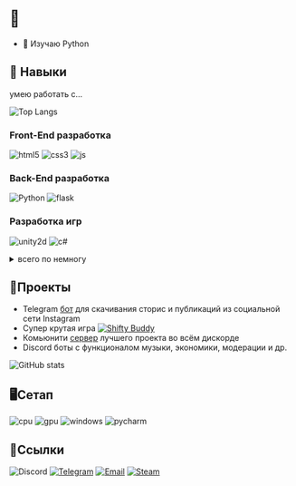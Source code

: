 # 🤨

- 🐍 Изучаю Python

## 🚀 Навыки
умею работать с...

![Top Langs](https://github-readme-stats.vercel.app/api/top-langs/?username=MLGRussianXP)

### Front-End разработка
![html5](https://camo.githubusercontent.com/d63d473e728e20a286d22bb2226a7bf45a2b9ac6c72c59c0e61e9730bfe4168c/68747470733a2f2f696d672e736869656c64732e696f2f62616467652f48544d4c352d4533344632363f7374796c653d666f722d7468652d6261646765266c6f676f3d68746d6c35266c6f676f436f6c6f723d7768697465)
![css3](https://camo.githubusercontent.com/3a0f693cfa032ea4404e8e02d485599bd0d192282b921026e89d271aaa3d7565/68747470733a2f2f696d672e736869656c64732e696f2f62616467652f435353332d3135373242363f7374796c653d666f722d7468652d6261646765266c6f676f3d63737333266c6f676f436f6c6f723d7768697465)
![js](https://camo.githubusercontent.com/93c855ae825c1757f3426f05a05f4949d3b786c5b22d0edb53143a9e8f8499f6/68747470733a2f2f696d672e736869656c64732e696f2f62616467652f4a6176615363726970742d3332333333303f7374796c653d666f722d7468652d6261646765266c6f676f3d6a617661736372697074266c6f676f436f6c6f723d463744463145)


### Back-End разработка
![Python](https://img.shields.io/badge/Python-3776AB?style=for-the-badge&logo=python&logoColor=white)
![flask](https://camo.githubusercontent.com/cc20a2d2e445059d9955cd97722512a8bbed8f311b8ba7916156e2fc7e9304bf/68747470733a2f2f696d672e736869656c64732e696f2f62616467652f2d466c61736b2d2532336565656565653f6c6f676f3d666c61736b267374796c653d666f722d7468652d6261646765266c6f676f436f6c6f723d626c61636b)


### Разработка игр
![unity2d](https://camo.githubusercontent.com/248ba369fa131fcd905062de5b24f6ec86ed5e348fb36b1ec9cdd73bb3b76c32/68747470733a2f2f696d672e736869656c64732e696f2f62616467652f556e6974792d3030303030303f7374796c653d666f722d7468652d6261646765266c6f676f3d756e69747926636f6c6f723d626c61636b)
![c#](https://img.shields.io/badge/C%23-239120?style=for-the-badge&logo=c-sharp&logoColor=white)


<details>
  <summary>всего по немногу</summary>

  ```
  а ещё умею:
  
  - писать Discord ботов, в частности хорошо знаком с discord.py
  - работать с базами данных, API
  - монтировать, фотошопить, дизайнить, креативить
  - админить Linux, => хостить сайты, ботов и Minecraft сервера
  ```
</details>

## 📘Проекты
- Telegram [бот](https://t.me/InstaLoadrBot) для скачивания сторис и публикаций из социальной сети Instagram
- Супер крутая игра [![Shifty Buddy](https://img.shields.io/badge/Google_Play-414141?style=for-the-badge&logo=google-play&logoColor=white)](https://play.google.com/store/apps/details?id=dkqz.redbuddy.game)
- Комьюнити [сервер](https://discord.gg/7Tgv2VRVcT) лучшего проекта во всём дискорде
- Discord боты с функционалом музыки, экономики, модерации и др.

![GitHub stats](https://github-readme-stats.vercel.app/api?username=MLGRussianXP&show_icons=true&theme=radical)


## 🖥️Сетап
![cpu](https://img.shields.io/badge/AMD-RYZEN%205%203600X-ed1c24?style=for-the-badge&logo=amd)
![gpu](https://img.shields.io/badge/NVIDIA-RTX%202060%20OC-76b900?style=for-the-badge&logo=nvidia)
![windows](https://camo.githubusercontent.com/41281b9a32f13ac5b9d41ed9bae12c0de662f948f9bf59fd19df354fe49af146/68747470733a2f2f696d672e736869656c64732e696f2f62616467652f57696e646f77732d3030373844363f7374796c653d666f722d7468652d6261646765266c6f676f3d77696e646f7773266c6f676f436f6c6f723d7768697465)
![pycharm](https://camo.githubusercontent.com/e99587f285f346712029bde3b6cd6653e0d89f01ea60e3896fe335de7650f9e0/68747470733a2f2f696d672e736869656c64732e696f2f62616467652f7079636861726d2d2532333030303030302e7376673f267374796c653d666f722d7468652d6261646765266c6f676f3d7079636861726d266c6f676f436f6c6f723d7768697465)


## 🔗Ссылки
![Discord](https://dcbadge.vercel.app/api/shield/432166994129846283)
[![Telegram](https://img.shields.io/badge/Telegram-2CA5E0?style=for-the-badge&logo=telegram&logoColor=white)](http://mlgrussianxp.t.me/)
[![Email](https://img.shields.io/badge/Gmail-D14836?style=for-the-badge&logo=gmail&logoColor=white)](mailto:mlgrussianxp@gmail.com)
[![Steam](https://img.shields.io/badge/Steam-000000?style=for-the-badge&logo=steam&logoColor=white)](https://steamcommunity.com/id/mlgrussianxp/)
